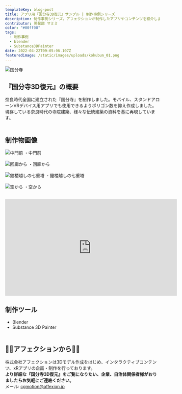```yaml
---
templateKey: blog-post
title: アプリ用『国分寺3D復元』サンプル | 制作事例シリーズ
description: 制作事例シリーズ。アフェクションが制作したアプリやコンテンツを紹介します。今回はアプリ用に制作した『国分寺3D復元』サンプルです。
contributor: 開発部 マミミ
color: "#00ff00"
tags:
  - 制作事例
  - blender
  - Substance3DPainter
date: 2022-04-22T09:05:06.107Z
featuredimage: /static/images/uploads/kokubun_01.png
---
```

![国分寺](https://firebasestorage.googleapis.com/v0/b/affexion-blog-image.appspot.com/o/kokubunji%2F01.png?alt=media&token=acc9dad9-1ad4-40fb-9a50-5ca98a999849)

## 『国分寺3D復元』の概要<br>
奈良時代全国に建立された『国分寺』を制作しました。モバイル、スタンドアローンVRデバイス用アプリでも使用できるようポリゴン数を抑え作成しました。<br>現存している奈良時代の寺院建築、様々な伝統建築の資料を基に再現しています。<br><br>
## 制作物画像
![中門前](https://firebasestorage.googleapis.com/v0/b/affexion-blog-image.appspot.com/o/kokubunji%2F02.png?alt=media&token=ae0fa09d-4320-44b3-b124-75bfd598b351)
・中門前<br><br>
![回廊から](https://firebasestorage.googleapis.com/v0/b/affexion-blog-image.appspot.com/o/kokubunji%2F03.png?alt=media&token=1875468b-4c53-4cf9-9fab-a6213cc75bf0)
・回廊から<br><br>
![鐘楼越しの七重塔](https://firebasestorage.googleapis.com/v0/b/affexion-blog-image.appspot.com/o/kokubunji%2F04.png?alt=media&token=fa0bb91d-f6e1-4b6b-bcef-6303f42d61b4)
・鐘楼越しの七重塔<br><br>
![空から](https://firebasestorage.googleapis.com/v0/b/affexion-blog-image.appspot.com/o/kokubunji%2F05.png?alt=media&token=877524ef-6eb1-40e0-9e19-4365f6a8556c)
・空から<br><br>
<iframe width="560" height="315" src="https://www.youtube.com/embed/b9fiL0MC7Bk" title="YouTube video player" frameborder="0" allow="accelerometer; autoplay; clipboard-write; encrypted-media; gyroscope; picture-in-picture" allowfullscreen></iframe><br>

## 制作ツール<br>
- Blender
- Substance 3D Painter<br><br>

## 👾👾アフェクションから👾👾<br>
株式会社アフェクションは3Dモデル作成をはじめ、インタラクティブコンテンツ、xRアプリの企画・制作を行っております。<br>**より詳細な『国分寺3D復元』をご覧になりたい、企業、自治体関係者様がおりましたらお気軽にご連絡ください。**<br>メール: cgmotion@affexion.jp
